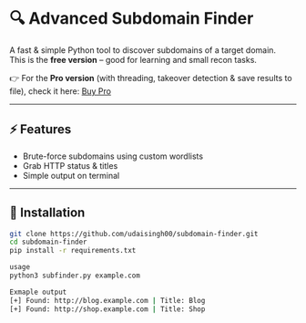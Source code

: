 # 🔍 Advanced Subdomain Finder

A fast & simple Python tool to discover subdomains of a target domain.  
This is the **free version** – good for learning and small recon tasks.

👉 For the **Pro version** (with threading, takeover detection & save results to file), check it here: [Buy Pro](https://your-gumroad-link)  

---

## ⚡ Features
- Brute-force subdomains using custom wordlists
- Grab HTTP status & titles
- Simple output on terminal

---

## 📌 Installation
```bash
git clone https://github.com/udaisingh00/subdomain-finder.git
cd subdomain-finder
pip install -r requirements.txt

usage
python3 subfinder.py example.com

Exmaple output
[+] Found: http://blog.example.com | Title: Blog
[+] Found: http://shop.example.com | Title: Shop
